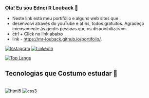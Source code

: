 ### Olá! Eu sou Ednei R Louback 🌙
- Neste link está meu portifólio e alguns web sites que 
- desenvolvi através do youTube e afins, todos gratuitos. Agradeço imensamente às gentis pessoas que os disponibilizaram. 
- ctrl + Click no link abaixo
- link - https://mr-louback.github.io/portifolio/.

[![Instagram](https://img.shields.io/badge/Instagram-E4405F?style=for-the-badge&logo=instagram&logoColor=white)](https://www.instagram.com/eduncoder/)
[![LinkedIn](https://img.shields.io/badge/LinkedIn-0077B5?style=for-the-badge&logo=linkedin&logoColor=white)](https://www.linkedin.com/in/ednei-louback-593395b5/)

<!-- ![Anurag's GitHub stats](https://github-readme-stats.vercel.app/api?username=anuraghazra&count_private=true) -->



[![Top Langs](https://github-readme-stats.vercel.app/api/top-langs/?username=anuraghazra&layout=compact)](https://github.com/anuraghazra/github-readme-stats)
## Tecnologias que Costumo estudar 📖

<div style="display: inline-block"><br/>
        <img align="center" src="https://img.shields.io/badge/HTML5-E34F26?style=for-the-badge&logo=html5&logoColor=white" alt="html5"/>
        <img align="center" src="https://img.shields.io/badge/CSS3-1572B6?style=for-the-badge&logo=css3&logoColor=white" alt="css3"/>
        
</div>


<!---
nei22/nei22 is a ✨ special ✨ repository because its `README.md` (this file) appears on your GitHub profile.
You can click the Preview link to take a look at your changes.
--->

